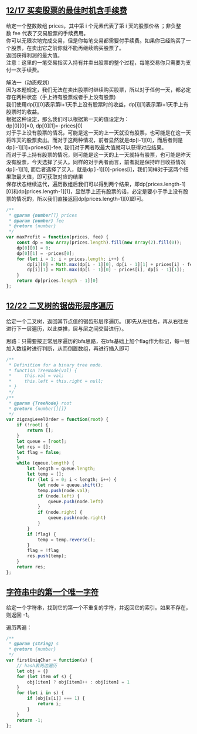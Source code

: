 ## [12/17 买卖股票的最佳时机含手续费](https://leetcode-cn.com/problems/best-time-to-buy-and-sell-stock-with-transacti)

给定一个整数数组 prices，其中第 i 个元素代表了第 i 天的股票价格 ；非负整数 fee 代表了交易股票的手续费用。  
你可以无限次地完成交易，但是你每笔交易都需要付手续费。如果你已经购买了一个股票，在卖出它之前你就不能再继续购买股票了。  
返回获得利润的最大值。  
注意：这里的一笔交易指买入持有并卖出股票的整个过程，每笔交易你只需要为支付一次手续费。

解法一（动态规划）  
因为本题规定，我们无法在卖出股票时继续购买股票，所以对于任何一天，都必定存在两种状态（手上持有股票或者手上没有股票)  
我们使用dp[i][0]表示第i+1天手上没有股票时的收益，dp[i][1]表示第i+1天手上有股票时的收益。  
根据这种设定，那么我们可以根据第一天的值设定为：  
dp[0][0]=0, 
dp[0][1]=-prices[0]  
对于手上没有股票的情况，可能是这一天的上一天就没有股票，也可能是在这一天将昨天的股票卖出。而对于这两种情况，前者显然就是dp[i-1][0]，而后者则是dp[i-1][1]+prices[i]-fee, 我们对于两者取最大值就可以获得对应结果。  
而对于手上持有股票的情况，则可能是这一天的上一天就持有股票，也可能是昨天没有股票，今天选择了买入。同样的对于两者而言，前者就是保持昨日收益情况dp[i-1][1], 而后者选择了买入，就是dp[i-1][0]-prices[i]，我们同样对于这两个结果取最大值，即可获取对应的结果  
保存状态继续迭代，遍历数组后我们可以得到两个结果，即dp[prices.length-1][0]和dp[prices.length-1][1]，显然手上还有股票的话，必定是要小于手上没有股票的情况的，所以我们直接返回dp[prices.length-1][0]即可。

``` js
/**
 * @param {number[]} prices
 * @param {number} fee
 * @return {number}
 */
var maxProfit = function(prices, fee) {
    const dp = new Array(prices.length).fill(new Array(2).fill(0));
    dp[0][0] = 0;
    dp[0][1] = -prices[0];
    for (let i = 1; i < prices.length; i++) {
        dp[i][0] = Math.max(dp[i - 1][0], dp[i - 1][1] + prices[i] - fee);
        dp[i][1] = Math.max(dp[i - 1][0] - prices[i], dp[i - 1][1]);
    }
    return dp[prices.length - 1][0]
};
```

## [12/22 二叉树的锯齿形层序遍历](https://leetcode-cn.com/problems/binary-tree-zigzag-level-order-traversal/)

给定一个二叉树，返回其节点值的锯齿形层序遍历。（即先从左往右，再从右往左进行下一层遍历，以此类推，层与层之间交替进行）。  

思路：只需要按正常层序遍历的bfs思路，在bfs基础上加个flag作为标记，每一层加入数组时进行判断，从而倒置数组，再进行插入即可  

``` js
/**
 * Definition for a binary tree node.
 * function TreeNode(val) {
 *     this.val = val;
 *     this.left = this.right = null;
 * }
 */
/**
 * @param {TreeNode} root
 * @return {number[][]}
 */
var zigzagLevelOrder = function(root) {
    if (!root) {
        return [];
    }
    let queue = [root];
    let res = [];
    let flag = false;
    5
    while (queue.length) {
        let length = queue.length;
        let temp = [];
        for (let i = 0; i < length; i++) {
            let node = queue.shift();
            temp.push(node.val);
            if (node.left) {
                queue.push(node.left)
            }
            if (node.right) {
                queue.push(node.right)
            }
        }
        if (flag) {
            temp = temp.reverse();
        }
        flag = !flag
        res.push(temp);
    }
    return res;
};
```

## [字符串中的第一个唯一字符](https://leetcode-cn.com/problems/first-unique-character-in-a-string/)

给定一个字符串，找到它的第一个不重复的字符，并返回它的索引。如果不存在，则返回 -1。

遍历两遍：

``` js
/**
 * @param {string} s
 * @return {number}
 */
var firstUniqChar = function(s) {
    // hash表两边遍历
    let obj = {}
    for (let item of s) {
        obj[item] ? obj[item]++ : obj[item] = 1
    }
    for (let i in s) {
        if (obj[s[i]] === 1) {
            return i;
        }
    }
    return -1;
};
```
